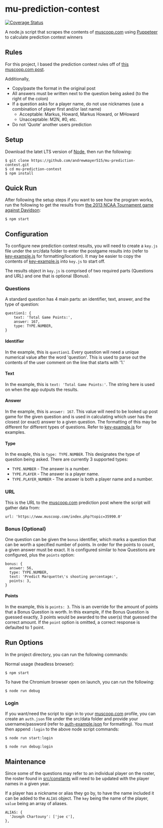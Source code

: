 # mu-prediction-contest
[![Coverage Status](https://coveralls.io/repos/github/andrewmayer515/mu-prediction-contest/badge.svg?branch=master)](https://coveralls.io/github/andrewmayer515/mu-prediction-contest?branch=master)

A node.js script that scrapes the contents of [muscoop.com](https://www.muscoop.com/) using [Puppeteer](https://github.com/GoogleChrome/puppeteer#readme) to calculate prediction contest winners

## Rules
For this project, I based the prediction contest rules off of [this muscoop.com post](https://www.muscoop.com/index.php?topic=10.0).

Additionally,
* Copy/paste the format in the original post
* All answers must be written next to the question being asked (to the right of the colon)
* If a question asks for a player name, do not use nicknames (use a combination of player first and/or last name)
  * Acceptable: Markus, Howard, Markus Howard, or MHoward
  * Unacceptable: M2N, #0, etc.
* Do not 'Quote' another users prediction

## Setup
Download the latet LTS version of [Node](https://nodejs.org/en/), then run the following:
```
$ git clone https://github.com/andrewmayer515/mu-prediction-contest.git
$ cd mu-prediction-contest
$ npm install
```
## Quick Run
After following the setup steps if you want to see how the program works, run the following to get the results from [the 2013 NCAA Tournament game against Davidson](https://www.muscoop.com/index.php?topic=37247.0):
```
$ npm start
```

## Configuration
To configure new prediction contest results, you will need to create a `key.js` file under the src/data folder to enter the postgame results into (refer to [key-example.js](https://github.com/andrewmayer515/mu-prediction-contest/blob/master/src/data/key-example.js) for formatting/location). It may be easier to copy the contents of [key-example.js](https://github.com/andrewmayer515/mu-prediction-contest/blob/master/src/data/key-example.js) into `key.js` to start off.

The results object in `key.js` is comprised of two required parts (Questions and URL) and one that is optional (Bonus).

### Questions
A standard question has 4 main parts: an identifier, text, answer, and the type of question:
```
question1: {
    text: 'Total Game Points:',
    answer: 167,
    type: TYPE.NUMBER,
}
```
#### Identifier
In the example, this is `question1`. Every question will need a unique numerical value after the word 'question'. This is used to parse out the contents of the user comment on the line that starts with '1.'

#### Text
In the example, this is `text: 'Total Game Points:'`. The string here is used on when the app outputs the results.

#### Answer
In the example, this is `answer: 167`. This value will need to be looked up post game for the given question and is used in calculating which user has the closest (or exact) answer to a given question. The formatting of this may be different for different types of questions. Refer to [key-example.js](https://github.com/andrewmayer515/mu-prediction-contest/blob/master/src/data/key-example.js) for examples.

#### Type
In the exaple, this is `type: TYPE.NUMBER`. This designates the type of question being asked. There are currently 3 supported types:
*  `TYPE.NUMBER` - The answer is a number.
*  `TYPE.PLAYER` - The answer is a player name.
*  `TYPE.PLAYER_NUMBER` - The answer is both a player name and a number.

### URL
This is the URL to the [muscoop.com](https://www.muscoop.com/) prediction post where the script will gather data from:
```
url: 'https://www.muscoop.com/index.php?topic=35990.0'
```

### Bonus (Optional)
One question can be given the `bonus` identifier, which marks a question that can be worth a specified number of points. In order for the points to count, a given answer must be exact. It is configured similar to how Questions are configured, plus the `points` option:
```
bonus: {
  answer: 56,
  type: TYPE.NUMBER,
  text: 'Predict Marquette\'s shooting percentage:',
  points: 3,
}
```
#### Points
In the example, this is `points: 3`. This is an override for the amount of points that a Bonus Question is worth. In this example, if the Bonus Question is guessed exactly, 3 points would be awarded to the user(s) that guessed the correct amount. If the `point` option is omitted, a correct response is defaulted to 1 point.

## Run Options

In the project directory, you can run the following commands:

Normal usage (headless browser):
```
$ npm start
```

To have the Chromium browser open on launch, you can run the following: 

```
$ node run debug
```

### Login
If you want/need the script to sign in to your [muscoop.com](https://www.muscoop.com/) profile, you can create an `auth.json` file under the src/data folder and provide your username/password (refer to [auth-example.json](https://github.com/andrewmayer515/mu-prediction-contest/blob/master/src/data/auth-example.json) for formatting). You must then append `:login` to the above node script commands:

```
$ node run start:login
```
```
$ node run debug:login
```

## Maintenance
Since some of the questions may refer to an individual player on the roster, the roster found in [src/constants](https://github.com/andrewmayer515/mu-prediction-contest/blob/master/src/constants/index.js) will need to be updated with the player names in a given year.

If a player has a nickname or alias they go by, to have the name included it can be added to the `ALIAS` object. The `key` being the name of the player, `value` being an array of aliases. 

```
ALIAS: {
  'Joseph Chartouny': ['joe c'],
},
```
